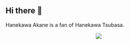 ## Hi there 👋


Hanekawa Akane is  a fan of Hanekawa Tsubasa.

<div align="center"> <img src="https://github-readme-streak-stats.herokuapp.com/?user=sun0225SUN" /> </div>
